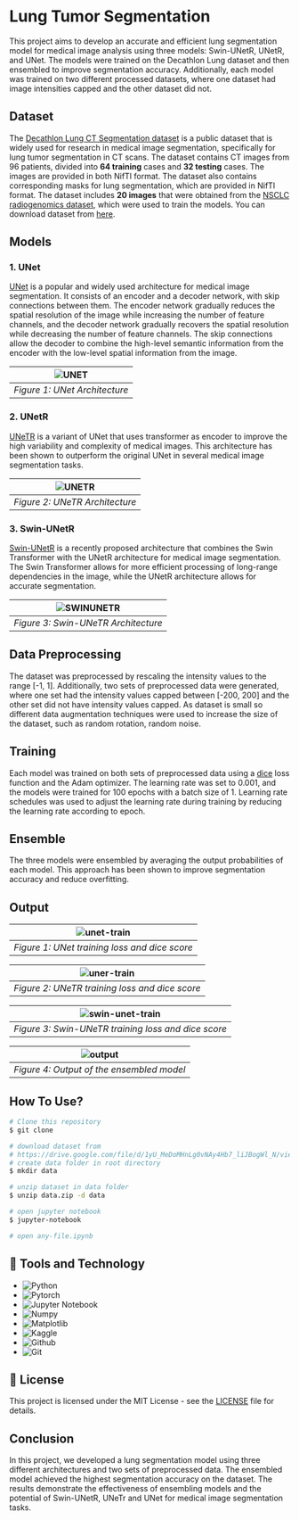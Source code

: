 # Lung Tumor Segmentation

This project aims to develop an accurate and efficient lung segmentation model for medical image analysis using three models: Swin-UNetR, UNetR, and UNet. The models were trained on the Decathlon Lung dataset and then ensembled to improve segmentation accuracy. Additionally, each model was trained on two different processed datasets, where one dataset had image intensities capped and the other dataset did not.

## Dataset

The [Decathlon Lung CT Segmentation dataset](https://drive.google.com/file/d/1I1LR7XjyEZ-VBQ-Xruh31V7xExMjlVvi/view?usp=share_link) is a public dataset that is widely used for research in medical image segmentation, specifically for lung tumor segmentation in CT scans. The dataset contains CT images from 96 patients, divided into **64 training** cases and **32 testing** cases. The images are provided in both NifTI format. The dataset also contains corresponding masks for lung segmentation, which are provided in NifTI format. The dataset includes **20 images** that were obtained from the [NSCLC radiogenomics dataset](https://wiki.cancerimagingarchive.net/display/Public/NSCLC-Radiomics), which were used to train the models. You can download dataset from [here](https://drive.google.com/file/d/1yU_MeDoMHnLg0vNAy4Hb7_liJBogWl_N/view?usp=share_link).

## Models

### 1. UNet

[UNet](https://link.springer.com/chapter/10.1007/978-3-319-24574-4_28) is a popular and widely used architecture for medical image segmentation. It consists of an encoder and a decoder network, with skip connections between them. The encoder network gradually reduces the spatial resolution of the image while increasing the number of feature channels, and the decoder network gradually recovers the spatial resolution while decreasing the number of feature channels. The skip connections allow the decoder to combine the high-level semantic information from the encoder with the low-level spatial information from the image.

| ![UNET](/image/unet.png) |
|:--:|
|*Figure 1: UNet Architecture*|

### 2. UNetR

[UNeTR](https://ieeexplore.ieee.org/document/9706678/authors#authors) is a variant of UNet that uses transformer as encoder to improve the high variability and complexity of medical images. This architecture has been shown to outperform the original UNet in several medical image segmentation tasks.

| ![UNETR](/image/unetr.png) |
|:--:|
|*Figure 2: UNeTR Architecture*|

### 3. Swin-UNetR

[Swin-UNetR](https://ieeexplore.ieee.org/document/9879123) is a recently proposed architecture that combines the Swin Transformer with the UNetR architecture for medical image segmentation. The Swin Transformer allows for more efficient processing of long-range dependencies in the image, while the UNetR architecture allows for accurate segmentation.

| ![SWINUNETR](/image/swin-unetr.png) |
|:--:|
|*Figure 3: Swin-UNeTR Architecture*|

## Data Preprocessing

The dataset was preprocessed by rescaling the intensity values to the range [-1, 1]. Additionally, two sets of preprocessed data were generated, where one set had the intensity values capped between [-200, 200] and the other set did not have intensity values capped. As dataset is small so different data augmentation techniques were used to increase the size of the dataset, such as random rotation, random noise.

## Training

Each model was trained on both sets of preprocessed data using a [dice](https://ieeexplore.ieee.org/document/9277638) loss function and the Adam optimizer. The learning rate was set to 0.001, and the models were trained for 100 epochs with a batch size of 1. Learning rate schedules was used to adjust the learning rate during training by reducing the learning rate according to epoch.

## Ensemble

The three models were ensembled by averaging the output probabilities of each model. This approach has been shown to improve segmentation accuracy and reduce overfitting.

## Output

| ![unet-train](image/unet_train.png) |
|:--:|
|*Figure 1: UNet training loss and dice score*|

| ![uner-train](image/unetr_train.png) |
|:--:|
|*Figure 2: UNeTR training loss and dice score*|

| ![swin-unet-train](image/swin-unetr_train.png) |
|:--:|
|*Figure 3: Swin-UNeTR training loss and dice score*|

| ![output](/image/output.png) |
|:--:|
|*Figure 4: Output of the ensembled model*|

## How To Use?

```bash
# Clone this repository
$ git clone 

# download dataset from 
# https://drive.google.com/file/d/1yU_MeDoMHnLg0vNAy4Hb7_liJBogWl_N/view?usp=share_link
# create data folder in root directory
$ mkdir data

# unzip dataset in data folder
$ unzip data.zip -d data

# open jupyter notebook
$ jupyter-notebook

# open any-file.ipynb
```

## 🔧 Tools and Technology

- ![Python](https://img.shields.io/badge/Code-Python-informational?style=flat&logo=python&logoColor=white&color=2bbc8a)
- ![Pytorch](https://img.shields.io/badge/Code-Pytorch-informational?style=flat&logo=pytorch&logoColor=white&color=2bbc8a)
- ![Jupyter Notebook](https://img.shields.io/badge/Code-Jupyter-informational?style=flat&logo=jupyter&logoColor=white&color=2bbc8a)
- ![Numpy](https://img.shields.io/badge/Code-Numpy-informational?style=flat&logo=numpy&logoColor=white&color=2bbc8a)
- ![Matplotlib](https://img.shields.io/badge/Code-Matplotlib-informational?style=flat&logo=matplotlib&logoColor=white&color=2bbc8a)
- ![Kaggle](https://img.shields.io/badge/Tools-Kaggle-informational?style=flat&logo=kaggle&logoColor=white&color=2bbc8a)
- ![Github](https://img.shields.io/badge/Tools-Github-informational?style=flat&logo=github&logoColor=white&color=2bbc8a)
- ![Git](https://img.shields.io/badge/Tools-Git-informational?style=flat&logo=git&logoColor=white&color=2bbc8a)
  
## 📝 License

This project is licensed under the MIT License - see the [LICENSE](LICENSE) file for details.

## Conclusion

In this project, we developed a lung segmentation model using three different architectures and two sets of preprocessed data. The ensembled model achieved the highest segmentation accuracy on the dataset. The results demonstrate the effectiveness of ensembling models and the potential of Swin-UNetR, UNeTr and UNet for medical image segmentation tasks.
